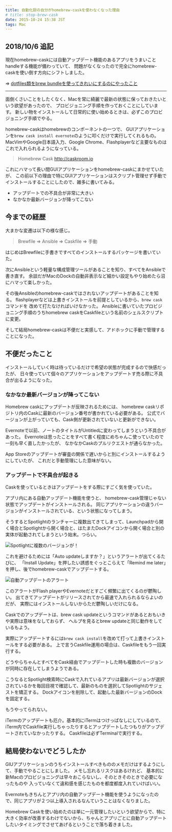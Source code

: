 ```yaml
---
title: 自動化厨の自分がhomebrew-caskを使わなくなった理由
# title: stop-brew-cask
date: 2015-10-24 15:38 JST
tags: Mac
---
```


## 2018/10/6 追記


現在homebrew-caskには自動アップデート機能のあるアプリをうまいことhandleする機能が備わっていて、
問題がなくなったので完全にhomebrew-caskを使い倒す方向にシフトしました。

=> [dotfiles類をbrew bundleを使ってきれいにするのにやったこと](/entry/dotfiles-refined-with-brewfile/)

---

面倒くさいことをしたくなく、Macを常に綺麗で最新の状態に保っておきたいという欲望があったので、
プロビジョニング手順を作っておくことにしています。
新しい物をインストールして日常的に使い始めるときは、必ずこのプロビジョニング手順でやる。

homebrew-caskはhomebrewのコンポーネントの一つで、
GUIアプリケーションを`brew cask install evernote`のように叩くだけで実行してくれるもの。
MacVimやGoogle日本語入力、Google Chrome、Flashplayerなど主要なものはこれで入れられるようになっている。

> Homebrew Cask
> http://caskroom.io

これにハマって長い間GUIアプリケーションをhomebrew-caskにまかせていたが、
この前以下の理由で特にGUIアプリケーションはスクリプト管理せず手動でインストールすることにしたので、雑多に書いてみる。

* アップデートでの不具合が非常に大きい
* なかなか最新バージョンが降ってこない

## 今までの経歴

大まかな変遷は以下の様な感じ。

> Brewfile => Ansible => Caskfile => 手動

はじめはBrewfileに手書きですべてのインストールするパッケージを書いていた。

次にAnsibleという軽量な構成管理ツールがあることを知り、すべてをAnsibleで書き直す。
余談だがMacのDockの自動非表示など細かい設定もやり始めたら沼にハマって楽しかった。

その後Ansibleのhomebrew-caskではされないアップデートがあることを知る。
flashplayerなどは上書きインストールを前提としているから、`brew cask`コマンドを
改めて打たなければいけなかった。
Ansibleに書いていたプロビジョニング手順のうちhomebrew caskをCaskfileという名前のシェルスクリプトに変更。

そして結局homebrew-caskは不便だと実感して、アドホックに手動で管理することになった。

## 不便だったこと

インストールしていく時は待っているだけで希望の状態が完成するので快感だったが、
日々使っていて個々のアプリケーションをアップデートす売る際に不具合が出るようになった。

### なかなか最新バージョンが降ってこない

Homebrew caskにアップデートが反映されるためには、
homebrew caskリポジトリ内のCaskに最新のバージョン番号が書かれている必要がある。
公式でバージョンが上がっていても、Cask側が更新されていないと更新ができない。

Evernoteで以前、ノートのタイトルがUntitledに変わってしまうという不具合があった。
Evernoteは思ったことをすべて書く程度にめちゃんこ使っていたので一刻も早く直したかったが、
なかなかCaskのプルリクエストが通らなかった。

App Storeのアップデートが審査の関係で遅いからと別にインストールするようにしていたが、
これだと手動管理にした意味がない。


### アップデートで不具合が起きる

Caskを使っているときはアップデートをする際にすごく気を使っていた。

アプリ内にある自動アップデート機能を使うと、
homebrew-cask管理じゃない状態でアップデートがインストールされる。
同じアプリケーションの違うバージョンがインストールされている、という状態になってしまう。

そうするとSpotlightのランチャーに複数出てきてしまって、Launchpadから開く場合とSpotlightから開く場合と、はたまたDockアイコンから開く場合と別の実体が起動されてしまうという始末。つらい。

![Spotlightに複数のバージョンが！](/img/2015-10-24_multiple_version_on_spotlight.png)

これを避けるためには「Auto updateしますか？」というアラートが出てくるたびに、
「Install Update」を押したい誘惑をぐっとこらえて「Remind me later」を押し、後でhomebrew-caskでアップデートする。

![自動アップデートのアラート](/img/2015-10-24_update_alert.png)

このアラートがFlash playerやEvernoteだとすごく頻繁に出てくるのが鬱陶しい。
出てきてアップデートがリリースされてから最速で入れられるならよいのだが、
実際にはインストールしないからただ鬱陶しいだけになる。

Caskでのアップデートは、brew cask updateというコマンドがあるとおもいきや実際は意味をなしておらず、
ヘルプを見るとbrew updateと同じ動作をしているもよう。

実際にアップデートするには`brew cask install`を改めて打って上書きインストールをする必要がある。
上で言うCaskfile運用の場合は、Caskfileをもう一回実行する。

どうやらちゃんとすべてをCask経由でアップデートした時も複数のバージョンが同時に存在してしまうようである。

こうなるとSpotlight検索時にCaskで入れているアプリは最新バージョンが選択されているかを毎回目視で確認して、最新のものを選択してSpotlightのサジェストを矯正する。
Dockアイコンを削除して、起動した最新バージョンのDockを固定する。

もうやってられない。

iTermのアップデートも厄介。基本的にiTermはつけっぱなしにしているので、
iTerm内でCaskfile実行しちゃったりするとアップデートしたつもりがアップデートされていなかったりする。
Caskfileは必ずTerminalで実行する。

## 結局使わないでどうしたか

GIUアプリケーションのうちインストールすべきもののメモだけはするようにして、手動でやることにしました。
メモし忘れるリスクはあるけれど、
基本的に新Macのプロビジョニングは早々おこらないし、そのときそのときで必要になったものや
入っていなくて違和感を感じたものを都度都度入れていけばいい。

Evernoteもきちんとアプリ内の自動アップデート機能を使うようになったので、同じアプリが２つ以上導入されるなんていうことはなくなりました。

Homebrew Caskを使い始めたのは単に一元管理したいという欲望からで、特に大きく効率が改善するわけでないから、ちゃんとアプリごとに自動アップデートしたいタイミングでさせてあげるということで落ち着きました。
